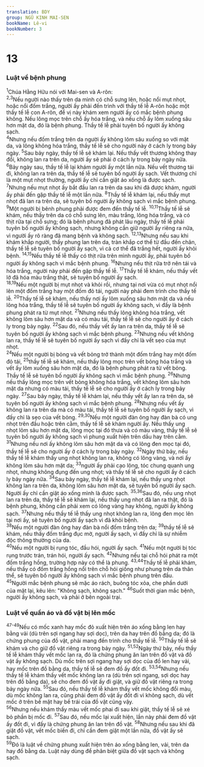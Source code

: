 ```yaml
---
translation: BDY
group: NGŨ KINH MAI-SEN
bookName: Lê-vi 
bookNumber: 3
---
```


<div class="title"><h1>13</h1><h3>Luật về bệnh phung</h3></div>
<span class="verse le_13_1"><sup>1</sup>Chúa Hằng Hữu nói với Mai-sen và A-rôn:<br/></span>
<span class="verse le_13_2 le_13_3"><sup>2,3</sup>Nếu người nào thấy trên da mình có chỗ sưng lên, hoặc nổi mụt nhọt, hoặc nổi đốm trắng, người ấy phải đến trình với thầy tế lễ A-rôn hoặc một thầy tế lễ con A-rôn, để vị này khám xem người ấy có mắc bệnh phung không. Nếu lông mọc trên chỗ ấy hóa trắng, và nếu chỗ ấy lõm xuống sâu hơn mặt da, đó là bệnh phung. Thầy tế lễ phải tuyên bố người ấy không sạch.<br/></span>
<span class="verse le_13_4"><sup>4</sup>Nhưng nếu đốm trắng trên da người ấy không lõm sâu xuống so với mặt da, và lông không hóa trắng, thầy tế lễ sẽ cho người này ở cách ly trong bảy ngày. </span>
<span class="verse le_13_5"><sup>5</sup>Sau bảy ngày, thầy tế lễ sẽ khám lại. Nếu thấy vết thương không thay đổi, không lan ra trên da, người ấy sẽ phải ở cách ly trong bảy ngày nữa. </span>
<span class="verse le_13_6"><sup>6</sup>Bảy ngày sau, thầy tế lễ lại khám người ấy một lần nữa. Nếu vết thương tái đi, không lan ra trên da, thầy tế lễ sẽ tuyên bố người ấy sạch. Vết thương chỉ là một mụt nhọt thường, người ấy chỉ cần giặt áo xống là được sạch.<br/></span>
<span class="verse le_13_7"><sup>7</sup>Nhưng nếu mụt nhọt ấy bắt đầu lan ra trên da sau khi đã được khám, người ấy phải đến gặp thầy tế lễ một lần nữa. </span>
<span class="verse le_13_8"><sup>8</sup>Thầy tế lễ khám lại, nếu thấy mụt nhọt đã lan ra trên da, sẽ tuyên bố người ấy không sạch vì mắc bệnh phung.<br/></span>
<span class="verse le_13_9"><sup>9</sup>Một người bị bênh phung phải được đem đến thầy tế lễ. </span>
<span class="verse le_13_10 le_13_11"><sup>10,11</sup>Thầy tế lễ sẽ khám, nếu thấy trên da có chỗ sưng lên, màu trắng, lông hóa trắng, và có thịt rữa tại chỗ sưng; đó là bệnh phung đã phát lâu ngày, thầy tế lễ phải tuyên bố người ấy không sạch, nhưng không cần giữ người ấy riêng ra nữa, vì người ấy rõ ràng đã mang bệnh và không sạch. </span>
<span class="verse le_13_12 le_13_13"><sup>12,13</sup>Nhưng nếu sau khi khám khắp người, thấy phung lan trên da, tràn khắp cơ thể từ đầu đến chân, thầy tế lễ sẽ tuyên bố người ấy sạch, vì cả cơ thể đã trắng hết, người ấy khỏi bệnh. </span>
<span class="verse le_13_14 le_13_15"><sup>14,15</sup>Nếu thầy tế lễ thấy có thịt rữa trên mình người ấy, phải tuyên bố người ấy không sạch vì mắc bệnh phung. </span>
<span class="verse le_13_16"><sup>16</sup>Nhưng nếu thịt rữa trở nên tái và hóa trắng, người này phải đến gặp thầy tế lễ. </span>
<span class="verse le_13_17"><sup>17</sup>Thầy tế lễ khám, nếu thấy vết lở đã hóa màu trắng thật, sẽ tuyên bố người ấy sạch.<br/></span>
<span class="verse le_13_18 le_13_19"><sup>18,19</sup>Nếu một người bị mụt nhọt và khỏi rồi, nhưng tại nơi vừa có mụt nhọt nổi lên một đốm trắng hay một đốm đỏ tái, người này phải đem trình cho thầy tế lễ. </span>
<span class="verse le_13_20"><sup>20</sup>Thầy tế lễ sẽ khám, nếu thấy nơi ấy lõm xuống sâu hơn mặt da và nếu lông hóa trắng, thầy tế lễ sẽ tuyên bố người ấy không sạch, vì đấy là bệnh phung phát ra từ mụt nhọt. </span>
<span class="verse le_13_21"><sup>21</sup>Nhưng nếu thấy lông không hóa trắng, vết không lõm sâu hơn mặt da và có màu tái, thầy tế lễ sẽ cho người ấy ở cách ly trong bảy ngày. </span>
<span class="verse le_13_22"><sup>22</sup>Sau đó, nếu thấy vết ấy lan ra trên da, thầy tế lễ sẽ tuyên bố người ấy không sạch vì mắc bệnh phung. </span>
<span class="verse le_13_23"><sup>23</sup>Nhưng nếu vết không lan ra, thầy tế lễ sẽ tuyên bố người ấy sạch vì đấy chỉ là vết sẹo của mụt nhọt.<br/></span>
<span class="verse le_13_24"><sup>24</sup>Nếu một người bị bỏng và vết bỏng trở thành một đốm trắng hay một đốm đỏ tái, </span>
<span class="verse le_13_25"><sup>25</sup>thầy tế lễ sẽ khám, nếu thấy lông mọc trên vết bỏng hóa trắng và vết ấy lõm xuống sâu hơn mặt da, đó là bệnh phung phát ra từ vết bỏng. Thầy tế lễ sẽ tuyên bố người ấy không sạch vì mắc bệnh phung. </span>
<span class="verse le_13_26"><sup>26</sup>Nhưng nếu thấy lông mọc trên vết bỏng không hóa trắng, vết không lõm sâu hơn mặt da nhưng có màu tái, thầy tế lễ sẽ cho người ấy ở cách ly trong bảy ngày. </span>
<span class="verse le_13_27"><sup>27</sup>Sau bảy ngày, thầy tế lễ khám lại, nếu thấy vết ấy lan ra trên da, sẽ tuyên bố người ấy không sạch vì mắc bệnh phung. </span>
<span class="verse le_13_28"><sup>28</sup>Nhưng nếu vết ấy không lan ra trên da mà có màu tái, thầy tế lễ sẽ tuyên bố người ấy sạch, vì đấy chỉ là sẹo của vết bỏng. </span>
<span class="verse le_13_29 le_13_30"><sup>29,30</sup>Nếu một người đàn ông hay đàn bà có ung nhọt trên đầu hoặc trên cằm, thầy tế lễ sẽ khám người ấy. Nếu thấy ung nhọt lõm sâu hơn mặt da, lông mọc tại đó thưa và có màu vàng, thầy tế lễ sẽ tuyên bố người ấy không sạch vì phung xuất hiện trên dầu hay trên cằm. </span>
<span class="verse le_13_31"><sup>31</sup>Nhưng nếu nơi ấy không lõm sâu hơn mặt da và có lông đen mọc tại đó, thầy tế lễ sẽ cho người ấy ở cách ly trong bảy ngày. </span>
<span class="verse le_13_32"><sup>32</sup>Ngày thứ bảy, nếu thầy tế lễ khám thấy ung nhọt không lan ra, không có lông vàng, và nơi ấy không lõm sâu hơn mặt da; </span>
<span class="verse le_13_33"><sup>33</sup>người ấy phải cạo lông, tóc chung quanh ung nhọt, nhưng không đụng đến ung nhọt; và thầy tế lễ sẽ cho người ấy ở cách ly bảy ngày nữa. </span>
<span class="verse le_13_34"><sup>34</sup>Sau bảy ngày, thầy tế lễ khám lại, nếu thấy ung nhọt không lan ra trên da, không lõm sâu hơn mặt da, sẽ tuyên bố người ấy sạch. Người ấy chỉ cần giặt áo xống mình là được sạch. </span>
<span class="verse le_13_35 le_13_36"><sup>35,36</sup>Sau đó, nếu ung nhọt lan ra trên da, thầy tế lễ sẽ khám lại, nếu thấy ung nhọt đã lan ra thật, đó là bệnh phung, không cần phải xem có lông vàng hay không, người ấy không sạch. </span>
<span class="verse le_13_37"><sup>37</sup>Nhưng nếu thầy tế lễ thấy ung nhọt không lan ra, lông đen mọc lên tại nơi ấy, sẽ tuyên bố người ấy sạch vì đã khỏi bệnh.<br/></span>
<span class="verse le_13_38"><sup>38</sup>Nếu một người đàn ông hay đàn bà nổi đốm trắng trên da; </span>
<span class="verse le_13_39"><sup>39</sup>thầy tế lễ sẽ khám, nếu thấy đốm trắng đục mờ, người ấy sạch, vì đấy chỉ là sự nhiễm độc thông thường của da.<br/></span>
<span class="verse le_13_40"><sup>40</sup>Nếu một người bị rụng tóc, đầu hói, người ấy sạch. </span>
<span class="verse le_13_41"><sup>41</sup>Nếu một người bị tóc rụng trước trán, trán hói, người ấy sạch. </span>
<span class="verse le_13_42"><sup>42</sup>Nhưng nếu tại chỗ hói phát ra một đốm trắng hồng, trường hợp này có thể là phung. </span>
<span class="verse le_13_43 le_13_44"><sup>43,44</sup>Thầy tế lễ phải khám, nếu thấy có đốm trắng hồng nổi trên chỗ hói giống như phung trên da thân thể, sẽ tuyên bố người ấy không sạch vì mắc bệnh phung trên đầu.<br/></span>
<span class="verse le_13_45"><sup>45</sup>Người mắc bệnh phung sẽ mặc áo rách, buông tóc xỏa, che phần dưới của mặt lại, kêu lên: &#34;Không sạch, không sạch.&#34; </span>
<span class="verse le_13_46"><sup>46</sup>Suốt thời gian mắc bệnh, người ấy không sạch, và phải ở bên ngoài trại.</span>
<div class="title"><h3>Luật về quần áo và đồ vật bị lên mốc</h3></div>
<span class="verse le_13_47 le_13_48 le_13_49"><sup>47-49</sup>Nếu có mốc xanh hay mốc đỏ xuất hiện trên áo xống bằng len hay bằng vải (dù trên sợi ngang hay sợi dọc), trên da hay trên đồ bằng da; đó là chứng phung của đồ vật, phải mang đến trình cho thầy tế lễ. </span>
<span class="verse le_13_50"><sup>50</sup>Thầy tế lễ sẽ khám và cho giữ đồ vật riêng ra trong bảy ngày. </span>
<span class="verse le_13_51 le_13_52"><sup>51,52</sup>Ngày thứ bảy, nếu thầy tế lễ khám thấy vết mốc lan ra, đó là chứng phung ăn lan trên đồ vật và đồ vật ấy không sạch. Dù mốc trên sợi ngang hay sợi dọc của đồ len hay vải, hay mốc trên đồ bằng da, thầy tế lễ sẽ đem đồ ấy đốt đi. </span>
<span class="verse le_13_53 le_13_54"><sup>53,54</sup>Nhưng nếu thầy tế lễ khám thấy vết mốc không lan ra (dù trên sợi ngang, sợi dọc hay trên đồ bằng da), sẽ cho đem đồ vật ấy đi giặt, và giữ đồ vật riêng ra trong bảy ngày nữa. </span>
<span class="verse le_13_55"><sup>55</sup>Sau đó, nếu thầy tế lễ khám thấy vết mốc không đổi màu, dù mốc không lan ra, cũng phải đem đồ vật ấy đốt đi vì không sạch, dù vết mốc ở trên bề mặt hay bề trái của đồ vật cũng vậy.<br/></span>
<span class="verse le_13_56"><sup>56</sup>Nhưng nếu khám thấy màu vết mốc phai đi sau khi giặt, thầy tế lễ sẽ xé bỏ phần bị mốc đi. </span>
<span class="verse le_13_57"><sup>57</sup>Sau đó, nếu mốc lại xuất hiện, lần này phải đem đồ vật ấy đốt đi, vì đấy là chứng phung ăn lan trên đồ vật. </span>
<span class="verse le_13_58"><sup>58</sup>Nhưng nếu sau khi đã giặt đồ vật, vết mốc biến đi, chỉ cần đem giặt một lần nữa, đồ vật ấy sẽ sạch.<br/></span>
<span class="verse le_13_59"><sup>59</sup>Đó là luật về chứng phung xuất hiện trên áo xống bằng len, vải, trên da hay đồ bằng da. Luật này dùng để phân biệt giữa đồ vật sạch và không sạch.</span>

